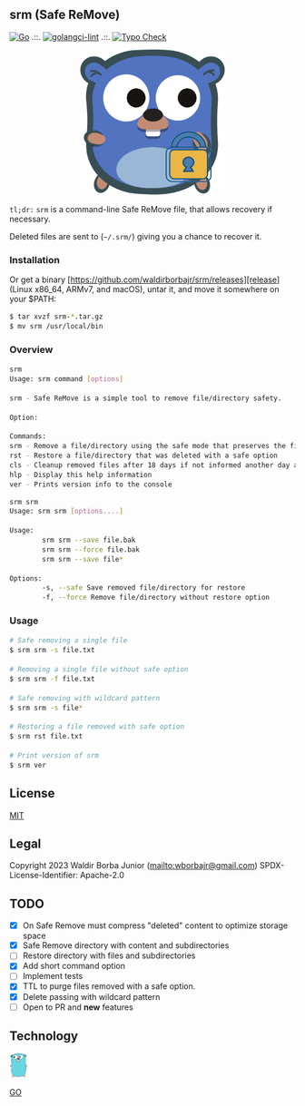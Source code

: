 ## srm (Safe ReMove)

[![Go](https://github.com/waldirborbajr/srm/actions/workflows/go.yml/badge.svg)](https://github.com/waldirborbajr/srm/actions/workflows/go.yml) .::. [![golangci-lint](https://github.com/waldirborbajr/srm/actions/workflows/golangci-lint.yml/badge.svg)](https://github.com/waldirborbajr/srm/actions/workflows/golangci-lint.yml) .::. [![Typo Check](https://github.com/waldirborbajr/srm/actions/workflows/typo-check.yaml/badge.svg)](https://github.com/waldirborbajr/srm/actions/workflows/typo-check.yaml)

<p align="center">
  <img width="256" height="256" src="./assets/srm-logo.png" />
</p>

`tl;dr:` ```srm``` is a command-line Safe ReMove file, that allows recovery if necessary.

Deleted files are sent to (```~/.srm/```) giving you a chance to recover it. 

### Installation
   
Or get a binary [https://github.com/waldirborbajr/srm/releases][release] (Linux x86_64, ARMv7, and macOS), untar it, and move it somewhere on your $PATH:

```sh
$ tar xvzf srm-*.tar.gz
$ mv srm /usr/local/bin
```

### Overview

```sh
srm
Usage: srm command [options]

srm - Safe ReMove is a simple tool to remove file/directory safety.

Option:

Commands:
srm - Remove a file/directory using the safe mode that preserves the file that is possible to restore
rst - Restore a file/directory that was deleted with a safe option
cls - Cleanup removed files after 18 days if not informed another day as parameter
hlp - Display this help information
ver - Prints version info to the console
```

```sh
srm srm
Usage: srm srm [options....]

Usage:
        srm srm --save file.bak
        srm srm --force file.bak
        srm srm --save file*

Options:
        -s, --safe Save removed file/directory for restore
        -f, --force Remove file/directory without restore option
```      

### Usage

```sh
# Safe removing a single file
$ srm srm -s file.txt

# Removing a single file without safe option
$ srm srm -f file.txt

# Safe removing with wildcard pattern
$ srm srm -s file*

# Restoring a file removed with safe option
$ srm rst file.txt

# Print version of srm
$ srm ver 
```

## License

[MIT](https://github.com/waldirborbajr/srm/blob/main/LICENSE)

## Legal

Copyright 2023 Waldir Borba Junior (<mailto:wborbajr@gmail.com>)
SPDX-License-Identifier: Apache-2.0

## TODO
- [x] On Safe Remove must compress "deleted" content to optimize storage space
- [x] Safe Remove directory with content and subdirectories
- [ ] Restore directory with files and subdirectories
- [x] Add short command option
- [ ] Implement tests
- [x] TTL to purge files removed with a safe option.
- [x] Delete passing with wildcard pattern
- [ ] Open to PR and **new** features

## Technology

<img src="assets/gopher.png" alt="srm" width="32" /> 

[GO](https://go.dev/)
